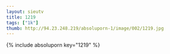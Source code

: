 ```yaml
--- 
layout: sieutv
title: 1219
tags: ["1k"]
thumb: http://94.23.248.219/absoluporn-1/image/002/1219.jpg
---
```

{% include absoluporn key="1219" %} 
